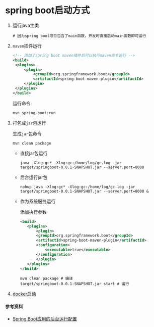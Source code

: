 # spring boot启动方式

1. 运行java主类

   ```shell
   # 因为spring boot项目包含了main函数，开发时直接启动main函数即可运行
   ```

2. `maven`插件运行

   ```xml
   <!-- 添加了spring boot maven插件后可以执行maven命令运行 -->
   <build>
   	<plugins>
   		<plugin>
   			<groupId>org.springframework.boot</groupId>
   			<artifactId>spring-boot-maven-plugin</artifactId>
   		</plugin>
   	</plugins>
   </build>
   ```

   运行命令

   ```shell
   mvn spring-boot:run
   ```

3. 打包成`jar`包运行

   生成`jar`包命令

   ```shell
   mvn clean package
   ```

   * 直接jar包运行

     ```shell
     java -Xlog:gc* -Xlog:gc:/home/log/gc.log -jar target/springboot-0.0.1-SNAPSHOT.jar --server.port=8000
     ```

   * 后台运行jar包

     ```shell
     nohup java -Xlog:gc* -Xlog:gc:/home/log/gc.log -jar target/springboot-0.0.1-SNAPSHOT.jar --server.port=8000 &
     ```

   * 作为系统服务运行

     添加执行参数

     ```xml
     <build>
     	<plugins>
     		<plugin>
     		<groupId>org.springframework.boot</groupId>
     		<artifactId>spring-boot-maven-plugin</artifactId>
     		<configuration>
     			<executable>true</executable>
     		</configuration>
     		</plugin>
     	</plugins>
     </build>
     ```

     ```shell
     mvn clean package # 编译
     target/springboot-0.0.1-SNAPSHOT.jar start # 运行
     ```

4. [docker启动](./springboot-docker)

#### 参考资料

* [Spring Boot应用的后台运行配置](http://blog.didispace.com/spring-boot-run-backend/)

